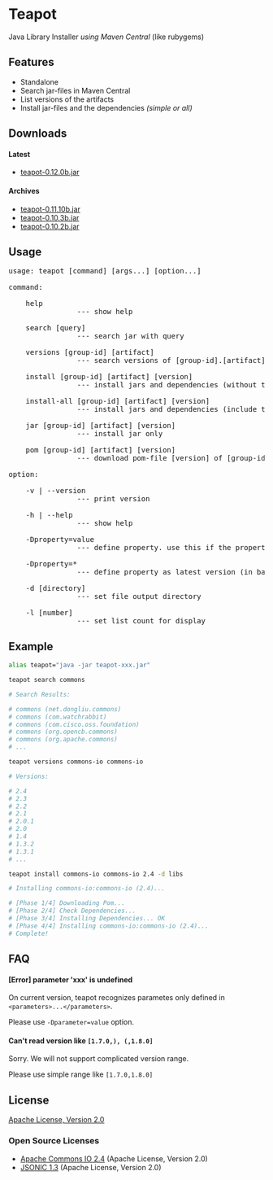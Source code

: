 # Teapot

Java Library Installer *using Maven Central* (like rubygems)

## Features

- Standalone
- Search jar-files in Maven Central
- List versions of the artifacts
- Install jar-files and the dependencies *(simple or all)*

## Downloads

#### Latest

- [teapot-0.12.0b.jar](https://github.com/atmarksharp/teapot/releases/download/0.12.0b/teapot-0.12.0b.jar)

#### Archives

- [teapot-0.11.10b.jar](http://atmarksharp.github.io/jarget/teapot-0.11.10b.jar)
- [teapot-0.10.3b.jar](http://atmarksharp.github.io/jarget/teapot-0.10.3b.jar)
- [teapot-0.10.2b.jar](http://atmarksharp.github.io/jarget/teapot-0.10.2b.jar)

## Usage

<pre>
usage: teapot [command] [args...] [option...]

command:

    help
                --- show help

    search [query]
                --- search jar with query

    versions [group-id] [artifact]
                --- search versions of [group-id].[artifact]

    install [group-id] [artifact] [version]
                --- install jars and dependencies (without test scope)

    install-all [group-id] [artifact] [version]
                --- install jars and dependencies (include test scope and optional)

    jar [group-id] [artifact] [version]
                --- install jar only

    pom [group-id] [artifact] [version]
                --- download pom-file [version] of [group-id].[artifact]

option:

    -v | --version
                --- print version

    -h | --help
                --- show help

    -Dproperty=value
                --- define property. use this if the property is undefined

    -Dproperty=*
                --- define property as latest version (in bash, this will be -Dproperty=\*)

    -d [directory]
                --- set file output directory

    -l [number]
                --- set list count for display
</pre>

## Example

```bash
alias teapot="java -jar teapot-xxx.jar"

teapot search commons

# Search Results:

# commons (net.dongliu.commons)
# commons (com.watchrabbit)
# commons (com.cisco.oss.foundation)
# commons (org.opencb.commons)
# commons (org.apache.commons)
# ...

teapot versions commons-io commons-io

# Versions:

# 2.4
# 2.3
# 2.2
# 2.1
# 2.0.1
# 2.0
# 1.4
# 1.3.2
# 1.3.1
# ...

teapot install commons-io commons-io 2.4 -d libs

# Installing commons-io:commons-io (2.4)...

# [Phase 1/4] Downloading Pom...
# [Phase 2/4] Check Dependencies...
# [Phase 3/4] Installing Dependencies... OK
# [Phase 4/4] Installing commons-io:commons-io (2.4)...
# Complete!

```

## FAQ

#### [Error] parameter 'xxx' is undefined

On current version, teapot recognizes parametes only defined in `<parameters>...</parameters>`.

Please use `-Dparameter=value` option.

#### Can't read version like `[1.7.0,), (,1.8.0]`

Sorry. We will not support complicated version range.

Please use simple range like `[1.7.0,1.8.0]`

## License

[Apache License, Version 2.0](http://www.apache.org/licenses/LICENSE-2.0)

### Open Source Licenses

- [Apache Commons IO 2.4](http://commons.apache.org/proper/commons-io/) (Apache License, Version 2.0)
- [JSONIC 1.3](http://jsonic.sourceforge.jp/) (Apache License, Version 2.0)
